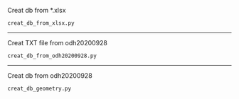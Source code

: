 Creat db from *.xlsx
```shell script
creat_db_from_xlsx.py
```
___
Creat TXT file from odh20200928
```shell script
creat_db_from_odh20200928.py
```
___
Creat db from odh20200928
```shell script
creat_db_geometry.py
```


